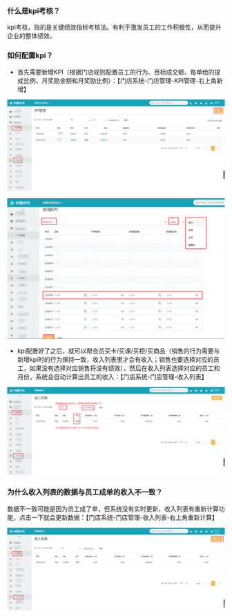 ### 什么是kpi考核？

kpi考核，指的是关键绩效指标考核法。有利于激发员工的工作积极性，从而提升企业的整体绩效。

### 如何配置kpi？

- 首先需要新增KPI（根据门店规则配置员工的行为、目标成交额、每单给的提成比例、月奖励金额和月奖励比例）：【门店系统-门店管理-KPI管理-右上角新增】

![](../../assets/club/kpi1.png)

![](../../assets/club/kpi2.png)

- kpi配置好了之后，就可以帮会员买卡/买课/买柜/买商品（销售的行为需要与新增kpi时的行为保持一致，收入列表里才会有收入；销售也要选择对应的员工，如果没有选择对应销售将没有绩效），然后在收入列表选择对应的员工和月份，系统会自动计算出员工的收入：【门店系统-门店管理-收入列表】   

![](../../assets/club/kpi3.png)

### 为什么收入列表的数据与员工成单的收入不一致？  

数据不一致可能是因为员工成了单，但系统没有实时更新，收入列表有重新计算功能，点击一下就会更新数据：【门店系统-门店管理-收入列表-右上角重新计算】

![](../../assets/club/kpi4.png)



